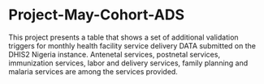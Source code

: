 # Project-May-Cohort-ADS

This project presents a table that shows a set of additional validation triggers for monthly health facility service delivery DATA submitted on the DHIS2 Nigeria instance. Antenetal services, postnetal services, immunization services, labor and delivery services, family planning and malaria services are among the services provided.
